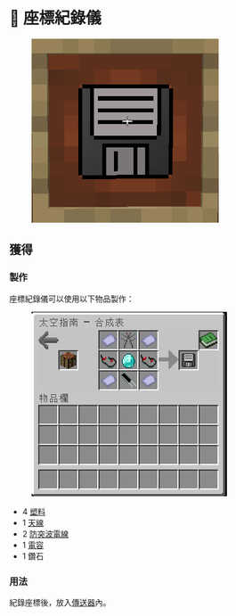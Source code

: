 # 🎲 座標紀錄儀

<figure><img src="../.gitbook/assets/image (4).png" alt=""><figcaption></figcaption></figure>

## 獲得

### 製作

座標紀錄儀可以使用以下物品製作：

<figure><img src="../.gitbook/assets/image.png" alt=""><figcaption></figcaption></figure>

* 4 [塑料](Plastic.md)
* 1 [天線](Antenna.md)
* 2 [防突波電線](Surge-Proof-Wire.md)
* 1 [電容](Capacitor.md)
* 1 鑽石

### 用法

紀錄座標後，放入[傳送器](teleporter.md)內。

